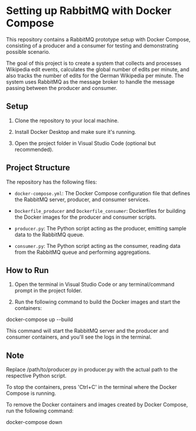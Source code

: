 # Setting up RabbitMQ with Docker Compose

This repository contains a RabbitMQ prototype setup with Docker Compose, consisting of a producer and a consumer for testing and demonstrating possible scenario.

The goal of this project is to create a system that collects and processes Wikipedia edit events, calculates the global number of edits per minute, and also tracks the number of edits for the German Wikipedia per minute. The system uses RabbitMQ as the message broker to handle the message passing between the producer and consumer.

## Setup

1. Clone the repository to your local machine.

2. Install Docker Desktop and make sure it's running.

3. Open the project folder in Visual Studio Code (optional but recommended).

## Project Structure

The repository has the following files:

- `docker-compose.yml`: The Docker Compose configuration file that defines the RabbitMQ server, producer, and consumer services.

- `Dockerfile_producer` and `Dockerfile_consumer`: Dockerfiles for building the Docker images for the producer and consumer scripts.

- `producer.py`: The Python script acting as the producer, emitting sample data to the RabbitMQ queue.

- `consumer.py`: The Python script acting as the consumer, reading data from the RabbitMQ queue and performing aggregations.

## How to Run

1. Open the terminal in Visual Studio Code or any terminal/command prompt in the project folder.

2. Run the following command to build the Docker images and start the containers:

docker-compose up --build

This command will start the RabbitMQ server and the producer and consumer containers, and you'll see the logs in the terminal.

## Note

Replace /path/to/producer.py in producer.py with the actual path to the respective Python script.

To stop the containers, press 'Ctrl+C' in the terminal where the Docker Compose is running.

To remove the Docker containers and images created by Docker Compose, run the following command:

docker-compose down